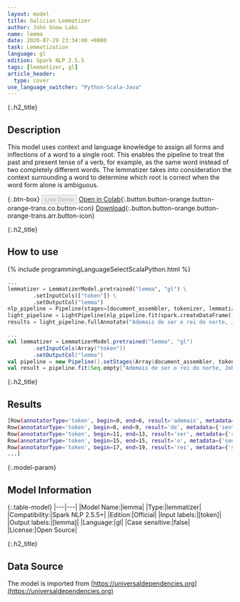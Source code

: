 ```yaml
---
layout: model
title: Galician Lemmatizer
author: John Snow Labs
name: lemma
date: 2020-07-29 23:34:00 +0800
task: Lemmatization
language: gl
edition: Spark NLP 2.5.5
tags: [lemmatizer, gl]
article_header:
  type: cover
use_language_switcher: "Python-Scala-Java"
---
```


{:.h2_title}
## Description
This model uses context and language knowledge to assign all forms and inflections of a word to a single root. This enables the pipeline to treat the past and present tense of a verb, for example, as the same word instead of two completely different words. The lemmatizer takes into consideration the context surrounding a word to determine which root is correct when the word form alone is ambiguous.

{:.btn-box}
<button class="button button-orange" disabled>Live Demo</button>
[Open in Colab](https://colab.research.google.com/github/JohnSnowLabs/spark-nlp-workshop/blob/b2eb08610dd49d5b15077cc499a94b4ec1e8b861/jupyter/annotation/english/model-downloader/Create%20custom%20pipeline%20-%20NerDL.ipynb#scrollTo=bbzEH9u7tdxR){:.button.button-orange.button-orange-trans.co.button-icon}
[Download](https://s3.amazonaws.com/auxdata.johnsnowlabs.com/public/models/lemma_gl_2.5.5_2.4_1596054395787.zip){:.button.button-orange.button-orange-trans.arr.button-icon}

{:.h2_title}
## How to use

<div class="tabs-box" markdown="1">

{% include programmingLanguageSelectScalaPython.html %}

```python
...
lemmatizer = LemmatizerModel.pretrained("lemma", "gl") \
        .setInputCols(["token"]) \
        .setOutputCol("lemma")
nlp_pipeline = Pipeline(stages=[document_assembler, tokenizer, lemmatizer])
light_pipeline = LightPipeline(nlp_pipeline.fit(spark.createDataFrame([['']]).toDF("text")))
results = light_pipeline.fullAnnotate("Ademais de ser o rei do norte, John Snow é un médico inglés e un líder no desenvolvemento da anestesia e a hixiene médica.")
```

```scala
...
val lemmatizer = LemmatizerModel.pretrained("lemma", "gl")
        .setInputCols(Array("token"))
        .setOutputCol("lemma")
val pipeline = new Pipeline().setStages(Array(document_assembler, tokenizer, lemmatizer))
val result = pipeline.fit(Seq.empty["Ademais de ser o rei do norte, John Snow é un médico inglés e un líder no desenvolvemento da anestesia e a hixiene médica."].toDS.toDF("text")).transform(data)
```

{:.h2_title}
## Results

```bash
[Row(annotatorType='token', begin=0, end=6, result='ademais', metadata={'sentence': '0'}, embeddings=[]),
Row(annotatorType='token', begin=8, end=9, result='de', metadata={'sentence': '0'}, embeddings=[]),
Row(annotatorType='token', begin=11, end=13, result='ser', metadata={'sentence': '0'}, embeddings=[]),
Row(annotatorType='token', begin=15, end=15, result='o', metadata={'sentence': '0'}, embeddings=[]),
Row(annotatorType='token', begin=17, end=19, result='rei', metadata={'sentence': '0'}, embeddings=[]),
...]
```

{:.model-param}
## Model Information

{:.table-model}
|---|---|
|Model Name:|lemma|
|Type:|lemmatizer|
|Compatibility:|Spark NLP 2.5.5+|
|Edition:|Official|
|Input labels:|[token]|
|Output labels:|[lemma]|
|Language:|gl|
|Case sensitive:|false|
|License:|Open Source|

{:.h2_title}
## Data Source
The model is imported from [https://universaldependencies.org](https://universaldependencies.org)